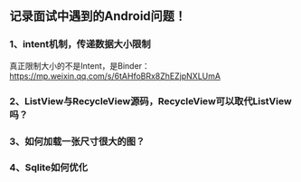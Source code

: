 ## 记录面试中遇到的Android问题！

### 1、intent机制，传递数据大小限制
真正限制大小的不是Intent，是Binder：</br>
https://mp.weixin.qq.com/s/6tAHfoBRx8ZhEZjpNXLUmA

### 2、ListView与RecycleView源码，RecycleView可以取代ListView吗？

### 3、如何加载一张尺寸很大的图？

### 4、Sqlite如何优化
